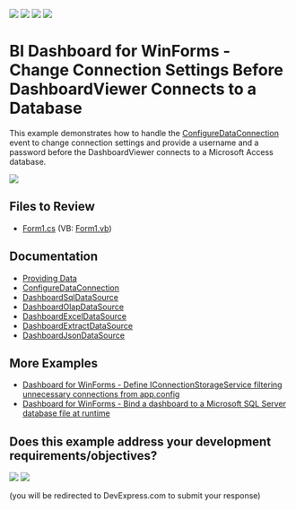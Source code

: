 <!-- default badges list -->
![](https://img.shields.io/endpoint?url=https://codecentral.devexpress.com/api/v1/VersionRange/128581100/24.2.1%2B)
[![](https://img.shields.io/badge/Open_in_DevExpress_Support_Center-FF7200?style=flat-square&logo=DevExpress&logoColor=white)](https://supportcenter.devexpress.com/ticket/details/E4759)
[![](https://img.shields.io/badge/📖_How_to_use_DevExpress_Examples-e9f6fc?style=flat-square)](https://docs.devexpress.com/GeneralInformation/403183)
[![](https://img.shields.io/badge/💬_Leave_Feedback-feecdd?style=flat-square)](#does-this-example-address-your-development-requirementsobjectives)
<!-- default badges end -->
# BI Dashboard for WinForms - Change Connection Settings Before DashboardViewer Connects to a Database

This example demonstrates how to handle the [ConfigureDataConnection](http://docs.devexpress.com/Dashboard/DevExpress.DashboardWin.DashboardViewer.ConfigureDataConnection) event to change connection settings and provide a username and a password before the DashboardViewer connects to a Microsoft Access database.

![](/images/screenshot.png)

## Files to Review 

* [Form1.cs](./CS/Dashboard_ConfigureDataConnection/Form1.cs) (VB: [Form1.vb](./VB/Dashboard_ConfigureDataConnection/Form1.vb))

## Documentation

- [Providing Data](https://docs.devexpress.com/Dashboard/16914)
- [ConfigureDataConnection](https://docs.devexpress.com/Dashboard/DevExpress.DashboardWin.IDashboardControl.ConfigureDataConnection)
- [DashboardSqlDataSource](https://docs.devexpress.com/Dashboard/DevExpress.DashboardCommon.DashboardSqlDataSource)
- [DashboardOlapDataSource](https://docs.devexpress.com/Dashboard/DevExpress.DashboardCommon.DashboardOlapDataSource)
- [DashboardExcelDataSource](https://docs.devexpress.com/Dashboard/DevExpress.DashboardCommon.DashboardExcelDataSource)
- [DashboardExtractDataSource](https://docs.devexpress.com/Dashboard/DevExpress.DashboardCommon.DashboardExtractDataSource)
- [DashboardJsonDataSource](https://docs.devexpress.com/Dashboard/DevExpress.DashboardCommon.DashboardJsonDataSource)

## More Examples

- [Dashboard for WinForms - Define IConnectionStorageService filtering unnecessary connections from app.config](https://github.com/DevExpress-Examples/how-to-define-iconnectionstorageservice-filtering-unnecessary-connections-from-appconfig-t281449)
- [Dashboard for WinForms - Bind a dashboard to a Microsoft SQL Server database file at runtime](https://github.com/DevExpress-Examples/how-to-bind-dashboard-to-sql-server-database-file)

<!-- feedback -->
## Does this example address your development requirements/objectives?

[<img src="https://www.devexpress.com/support/examples/i/yes-button.svg"/>](https://www.devexpress.com/support/examples/survey.xml?utm_source=github&utm_campaign=winforms-dashboard-customize-connection-settings-before-connecting-to-database&~~~was_helpful=yes) [<img src="https://www.devexpress.com/support/examples/i/no-button.svg"/>](https://www.devexpress.com/support/examples/survey.xml?utm_source=github&utm_campaign=winforms-dashboard-customize-connection-settings-before-connecting-to-database&~~~was_helpful=no)

(you will be redirected to DevExpress.com to submit your response)
<!-- feedback end -->
